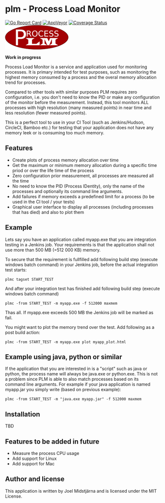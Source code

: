 # plm - Process Load Monitor

[![Go Report Card](https://goreportcard.com/badge/github.com/midstar/plm)](https://goreportcard.com/report/github.com/midstar/plm)
[![AppVeyor](https://ci.appveyor.com/api/projects/status/github/midstar/plm?svg=true)](https://ci.appveyor.com/project/midstar/plm)
[![Coverage Status](https://coveralls.io/repos/github/midstar/plm/badge.svg?branch=master)](https://coveralls.io/github/midstar/plm?branch=master)
![GitHub Logo](/images/logo.png)

**Work in progress**

Process Load Monitor is a service and application used for monitoring processes. It is primary intended for test purposes, such as monitoring the highest memory consumed by a process and the overal memory allocation trend for processes.

Compared to other tools with similar purposes PLM requires zero configuration, i.e. you don't need to know the PID or make any configuration of the monitor before the measurement. Instead, this tool monitors ALL processes with high resolution (many measured points) in near time and less resolution (fewer measured points). 

This is a perfect tool to use in your CI Tool (such as Jenkins/Hudson, CircleCI, Bamboo etc.) for testing that your application does not have any memory leek or is consuming too much memory.

## Features

* Create plots of process memory allocation over time
* Get the maximum or minimum memory allocation during a specific time priod or over the life time of the process
* Zero configuration prior measurement, all processes are measured all the time
* No need to know the PID (Process IDentity), only the name of the processes and optionally its command line arguments.
* Add failures if memory exceeds a predefined limit for a process (to be used in the CI tool / your tests)
* Graphical user interface to display all processes (including processes that has died) and also to plot them

## Example

Lets say you have an application called myapp.exe that you are integration testing in a Jenkins job. Your requirements is that the application shall not use more than 500 MB (=512 000 KB) memory.

To secure that the requirement is fullfilled add following build step (execute windows batch command) in your Jenkins job, before the actual integration test starts:

    plmc tagset START_TEST

And after your integration test has finished add following build step (execute windows batch command)

    plmc -from START_TEST -m myapp.exe -f 512000 maxmem

Thas all. If myapp.exe exceeds 500 MB the Jenkins job will be marked as fail.

You might want to plot the memory trend over the test. Add following as a post build action:

    plmc -from START_TEST -m myapp.exe plot myapp_plot.html

## Example using java, python or similar

If the application that you are interested in is a "script" such as java or python, the process name will always be java.exe or python.exe. This is not a problem since PLM is able to also match processes based on its command line arguments. For example if your java application is named myapp.jar you simply write (based on previous example):

    plmc -from START_TEST -m "java.exe myapp.jar" -f 512000 maxmem 

## Installation

TBD

## Features to be added in future

* Measure the process CPU usage
* Add support for Linux
* Add support for Mac

## Author and license

This application is written by Joel Midstjärna and is licensed under the MIT License.